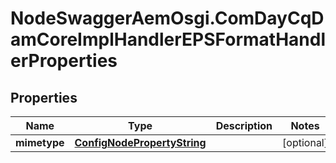 # NodeSwaggerAemOsgi.ComDayCqDamCoreImplHandlerEPSFormatHandlerProperties

## Properties
Name | Type | Description | Notes
------------ | ------------- | ------------- | -------------
**mimetype** | [**ConfigNodePropertyString**](ConfigNodePropertyString.md) |  | [optional] 


